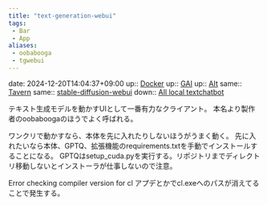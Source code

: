 ```yaml
---
title: "text-generation-webui"
tags:
 - Bar
 - App
aliases:
 - oobabooga
 - tgwebui
---
```


date: 2024-12-20T14:04:37+09:00
up:: [Docker](Docker.md)
up:: [GAI](../AI/AI_local.md)
up:: [AIt](../AI/AI_text.md)
same:: [Tavern](Tavern.md)
same:: [stable-diffusion-webui](stable-diffusion-webui.md)
down:: [AIl local textchatbot](../../Info/AIl%20local%20textchatbot.md)

テキスト生成モデルを動かすUIとして一番有力なクライアント。
本名より製作者のoobaboogaのほうでよく呼ばれる。

ワンクリで動かすなら、本体を先に入れたりしないほうがうまく動く。
先に入れたいなら本体、GPTQ、拡張機能のrequirements.txtを手動でインストールすることになる。
GPTQはsetup_cuda.pyを実行する。リポジトリまでディレクトリ移動しないとインストーラが仕事しないので注意。

Error checking compiler version for cl
アプデとかでcl.exeへのパスが消えてることで発生する。
